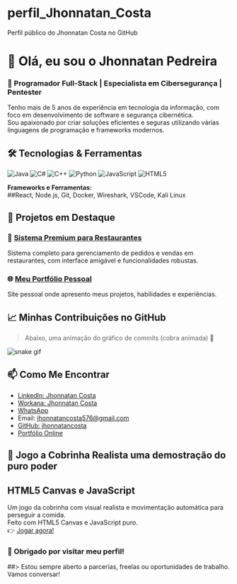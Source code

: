 # perfil_Jhonnatan_Costa
Perfil público do Jhonnatan Costa no GitHub
# 👋 Olá, eu sou o Jhonnatan Pedreira

### 🚀 Programador Full-Stack | Especialista em Cibersegurança | Pentester

Tenho mais de 5 anos de experiência em tecnologia da informação, com foco em desenvolvimento de software e segurança cibernética.  
Sou apaixonado por criar soluções eficientes e seguras utilizando várias linguagens de programação e frameworks modernos.



## 🛠️ Tecnologias & Ferramentas

![Java](https://img.shields.io/badge/Java-ED8B00?style=for-the-badge&logo=java&logoColor=white)
![C#](https://img.shields.io/badge/C%23-239120?style=for-the-badge&logo=c-sharp&logoColor=white)
![C++](https://img.shields.io/badge/C++-00599C?style=for-the-badge&logo=c%2B%2B&logoColor=white)
![Python](https://img.shields.io/badge/Python-3776AB?style=for-the-badge&logo=python&logoColor=white)
![JavaScript](https://img.shields.io/badge/JavaScript-F7DF1E?style=for-the-badge&logo=javascript&logoColor=black)
![HTML5](https://img.shields.io/badge/HTML5-E34F26?style=for-the-badge&logo=html5&logoColor=white)

**Frameworks e Ferramentas:**  
##React, Node.js, Git, Docker, Wireshark, VSCode, Kali Linux



## 🌟 Projetos em Destaque

### 💼 [Sistema Premium para Restaurantes](https://lnkd.in/gSDdjFUA)  
Sistema completo para gerenciamento de pedidos e vendas em restaurantes, com interface amigável e funcionalidades robustas.

### 🌐 [Meu Portfólio Pessoal](https://jhonnatancosta.github.io/portfolio-JHONNATANCOSTA/index.html)  
Site pessoal onde apresento meus projetos, habilidades e experiências.



## 📈 Minhas Contribuições no GitHub

> Abaixo, uma animação do gráfico de commits (cobra animada) 🐍

![snake gif](https://github.com/jhonnatancosta/jhonnatancosta/blob/output/github-contribution-grid-snake.svg)



## 📫 Como Me Encontrar

- [LinkedIn: Jhonnatan Costa](https://www.linkedin.com/in/jhonnatan-costa-programador)
- [Workana: Jhonnatan Costa](https://www.workana.com/freelancer/6df627542189fab1f0516a6e11335434)
- [WhatsApp](https://wa.me/5565992701468)
- Email: jhonnatancosta576@gmail.com  
- [GitHub: jhonnatancosta](https://github.com/jhonnatancosta)
- [Portfólio Online](https://jhonnatancosta.github.io/portfolio-JHONNATANCOSTA/index.html)

## 🐍 Jogo a Cobrinha Realista uma demostração do puro poder 
## HTML5 Canvas e JavaScript

Um jogo da cobrinha com visual realista e movimentação automática para perseguir a comida.<br>
Feito com HTML5 Canvas e JavaScript puro.<br>
👉 [Jogar agora!](https://jhonnatancosta.github.io/Jogue-a-Cobrinha-Realista/)


### 🙏 Obrigado por visitar meu perfil!

##> Estou sempre aberto a parcerias, freelas ou oportunidades de trabalho. Vamos conversar!


